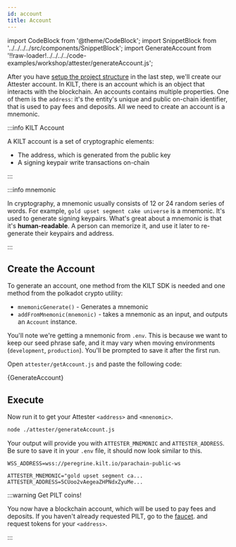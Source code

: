 ```yaml
---
id: account
title: Account
---
```


import CodeBlock from '@theme/CodeBlock';
import SnippetBlock from '../../../../src/components/SnippetBlock';
import GenerateAccount from '!!raw-loader!../../../../code-examples/workshop/attester/generateAccount.js';

After you have [setup the project structure](./) in the last step, we'll create our <span class="label-role attester">Attester</span> account.
In KILT, there is an account which is an object that interacts with the blockchain.
An accounts contains multiple properties.
One of them is the `address`: it's the entity's unique and public on-chain identifier, that is used to pay fees and deposits.
All we need to create an account is a mnemonic.

:::info KILT Account

A KILT account is a set of cryptographic elements:

- The address, which is generated from the public key
- A signing keypair write transactions on-chain

:::

:::info mnemonic

In cryptography, a mnemonic usually consists of 12 or 24 random series of words.
For example, `gold upset segment cake universe` is a mnemonic.
It's used to generate signing keypairs.
What's great about a mnemonic is that it's **human-readable**.
A person can memorize it, and use it later to re-generate their keypairs and address.

:::

## Create the Account

To generate an account, one method from the KILT SDK is needed and one method from the polkadot crypto utility:

- `mnemonicGenerate()` - Generates a mnemonic
- `addFromMnemonic(mnemonic)` - takes a mnemonic as an input, and outputs an `Account` instance.

You'll note we're getting a mnemonic from `.env`.
This is because we want to keep our seed phrase safe, and it may vary when moving environments (`development`, `production`).
You'll be prompted to save it after the first run.

Open `attester/getAccount.js` and paste the following code:

<CodeBlock className="language-js" title="attester/getAccount.js">
  {GenerateAccount}
</CodeBlock>

## Execute

Now run it to get your <span class="label-role attester">Attester</span> `<address>` and `<mnenomic>`.
```bash
node ./attester/generateAccount.js
```

Your output will provide you with `ATTESTER_MNEMONIC` and `ATTESTER_ADDRESS`. Be sure to save it in your `.env`
file, it should now look similar to this.

```env title=".env"
WSS_ADDRESS=wss://peregrine.kilt.io/parachain-public-ws

ATTESTER_MNEMONIC="gold upset segment ca...
ATTESTER_ADDRESS=5CUoo2vAegeaZHPNdxZyuMe...
```

:::warning Get PILT coins!

You now have a blockchain account, which will be used to pay fees and deposits.
If you haven't already requested PILT, go to the [faucet](https://faucet.peregrine.kilt.io). and request tokens for your `<address>`.

:::
